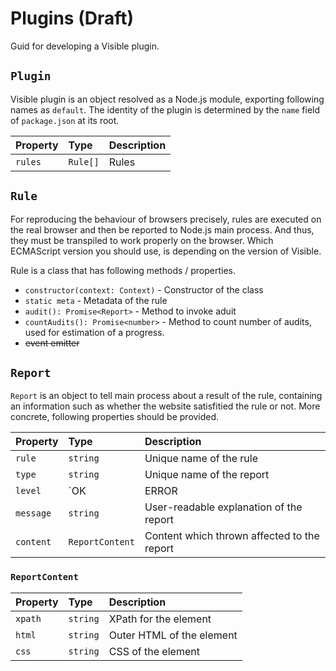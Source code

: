 # Plugins (Draft)
Guid for developing a Visible plugin.

## `Plugin`

Visible plugin is an object resolved as a Node.js module, exporting following names as `default`. The identity of the plugin is determined by the `name` field of `package.json` at its root.

| Property | Type     | Description        |
| :------- | :------- | :----------------- |
| `rules`  | `Rule[]` | Rules              |

## `Rule`

For reproducing the behaviour of browsers precisely, rules are executed on the real browser and then be reported to Node.js main process. And thus, they must be transpiled to work properly on the browser. Which ECMAScript version you should use, is depending on the version of Visible.

Rule is a class that has following methods / properties.

- `constructor(context: Context)` - Constructor of the class
- `static meta` - Metadata of the rule
- `audit(): Promise<Report>` - Method to invoke aduit
- `countAudits(): Promise<number>` - Method to count number of audits, used for estimation of a progress.
- ~~event emitter~~

## `Report`

`Report` is an object to tell main process about a result of the rule, containing an information such as whether the website satisfitied the rule or not. More concrete, following properties should be provided.

| Property  | Type                | Description                                 |
| :-------- | :------------------ | :------------------------------------------ |
| `rule`    | `string`            | Unique name of the rule                     |
| `type`    | `string`            | Unique name of the report                   |
| `level`   | `OK | ERROR | WARN` | Level of seriousness of the report          |
| `message` | `string`            | User-readable explanation of the report     |
| `content` | `ReportContent`     | Content which thrown affected to the report |

### `ReportContent`

| Property | Type     | Description               |
| :------- | :------- | :------------------------ |
| `xpath`  | `string` | XPath for the element     |
| `html`   | `string` | Outer HTML of the element |
| `css`    | `string` | CSS of the element        |
